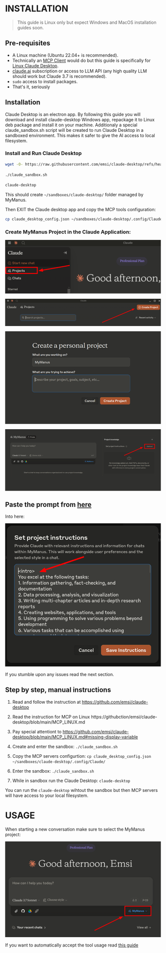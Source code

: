 # INSTALLATION

> This guide is Linux only but expect Windows and MacOS installation guides soon.

## Pre-requisites

- A Linux machine (Ubuntu 22.04+ is recommended).
- Technically an [MCP Client](https://modelcontextprotocol.io/clients) would do but this guide is specifically for [Linux Claude Desktop](https://github.com/emsi/claude-desktop).
- [claude.ai](https://claude.ai/) subscription or access to LLM API (any high quality LLM should work but Claude 3.7 is recommended).
- `sudo` access to install packages.
- That's it, seriously

## Installation

Claude Desktop is an electron app. By following this guide you will download and install claude-desktop Windows app, repackage it to Linux deb package and install it on your machine.
Additionaly a special claude_sandbox.sh script will be created to run Claude Desktop in a sandboxed environment. This makes it safer to give the AI access to local filesystem. 

### Install and Run Claude Desktop
```bash
wget -O- https://raw.githubusercontent.com/emsi/claude-desktop/refs/heads/main/install-claude-desktop.sh | bash

./claude_sandbox.sh

claude-desktop
```

This should create `~/sandboxes/claude-desktop/` folder managed by MyManus.

Then EXIT the Claude desktop app and copy the MCP tools configuration:
```bash
cp claude_desktop_config.json ~/sandboxes/claude-desktop/.config/Claude/
```

### Create MyManus Project in the Claude Application:

![New Project](./assets/Projects.png)

![Create MyManus Project](./assets/Create_Project.png)

![Create MyManus Project](./assets/Create_MyManus_Project.png)

![Add Prompt](./assets/Project_Instructions.png)

## Paste the prompt from [here](./prompts/prompt.md)
Into here:

![Paste Prompt](./assets/Set_Project_Instructions.png)

If you stumble upon any issues read the next section.

## Step by step, manual instructions

1. Read and follow the instruction at https://github.com/emsi/claude-desktop
2. Read the instruction for MCP on Linux https://githubction/emsi/claude-desktop/blob/main/MCP_LINUX.md
3. Pay special attentiont to https://github.com/emsi/claude-desktop/blob/main/MCP_LINUX.md#missing-display-variable
4. Create and enter the sandbox: `./claude_sandbox.sh`
5. Copy the MCP servers configurtion:
`cp claude_desktop_config.json ~/sandboxes/claude-desktop/.config/Claude/`

6. Enter the sandbox: `./claude_sandbox.sh`
7. While in sandbox run the Claude Desktop: `claude-desktop`

You can run the `claude-desktop` wihtout the sandbox but then MCP servers will have access to your local filesystem.

# USAGE

When starting a new conversation make sure to select the MyManus project:

![Select MyManus Project](./assets/MyManus_Use.png)


If you want to automatically accept the tool usage read [this guide](https://github.com/emsi/claude-desktop/blob/main/MCP_LINUX.md#auto-accepting-tools)

